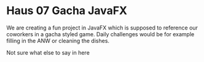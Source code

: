 # Haus 07 Gacha JavaFX

We are creating a fun project in JavaFX which is supposed to reference our coworkers in a gacha styled game.
Daily challenges would be for example filling in the ANW or cleaning the dishes.

Not sure what else to say in here
